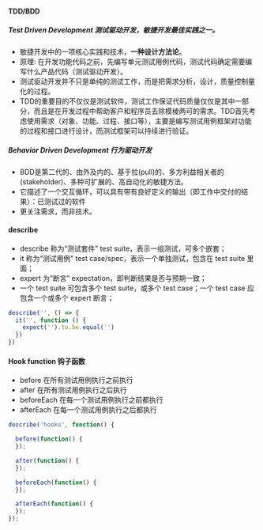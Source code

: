 #### TDD/BDD
##### Test Driven Development 测试驱动开发，敏捷开发最佳实践之一。
* 敏捷开发中的一项核心实践和技术，**一种设计方法论**。
* 原理: 在开发功能代码之前，先编写单元测试用例代码，测试代码确定需要编写什么产品代码（测试驱动开发）。
* 测试驱动开发并不只是单纯的测试工作，而是把需求分析，设计，质量控制量化的过程。
* TDD的重要目的不仅仅是测试软件，测试工作保证代码质量仅仅是其中一部分，而且是在开发过程中帮助客户和程序员去除模棱两可的需求。TDD首先考虑使用需求（对象、功能、过程、接口等），主要是编写测试用例框架对功能的过程和接口进行设计，而测试框架可以持续进行验证。

##### Behavior Driven Development 行为驱动开发
* BDD是第二代的、由外及内的、基于拉(pull)的、多方利益相关者的(stakeholder)、多种可扩展的、高自动化的敏捷方法。
* 它描述了一个交互循环，可以具有带有良好定义的输出（即工作中交付的结果）：已测试过的软件
* 更关注需求，而非技术。

#### describe
* describe 称为“测试套件” test suite，表示一组测试，可多个嵌套；
* it 称为“测试用例” test case/spec，表示一个单独测试，包含在 test suite 里面；
* expert 为“断言” expectation，即判断结果是否与预期一致；
* 一个 test suite 可包含多个 test suite，或多个 test case；一个 test case 应包含一个或多个 expert 断言；
```javascript
describe('', () => {
  it('', function () {
    expect('').to.be.equal('')
  })
})
```

#### Hook function 钩子函数
* before 在所有测试用例执行之前执行
* after 在所有测试用例执行之后执行
* beforeEach 在每一个测试用例执行之前都执行
* afterEach 在每一个测试用例执行之后都执行
```javascript
describe('hooks', function() {

  before(function() {
  });

  after(function() {
  });

  beforeEach(function() {
  });

  afterEach(function() {
  });
});
```
